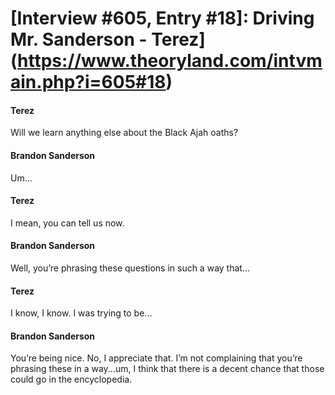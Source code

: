 # [Interview #605, Entry #18]: Driving Mr. Sanderson - Terez](https://www.theoryland.com/intvmain.php?i=605#18)

#### Terez

Will we learn anything else about the Black Ajah oaths?

#### Brandon Sanderson

Um...

#### Terez

I mean, you can tell us now.

#### Brandon Sanderson

Well, you’re phrasing these questions in such a way that...

#### Terez

I know, I know. I was trying to be...

#### Brandon Sanderson

You’re being nice. No, I appreciate that. I’m not complaining that you’re phrasing these in a way...um, I think that there is a decent chance that those could go in the encyclopedia.

